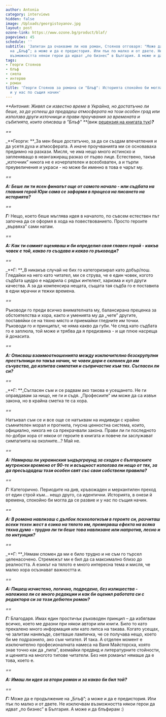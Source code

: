 ```yaml
---
author: Antonia
category: interviews
hidden: false
image: /Uploads/georgistoyanov.jpg
layout: post
ozone-link: https://www.ozone.bg/product/blaf/
pageviews: 45
schedule: ''
subtitle: 'Запитан да очакваме ли нов роман, Стоянов отговаря: "Може да е продължение
  на „Блъф”; а може и да е предистория. Или пък по малко и от двете. Не изключвам
  възможността някои герои да идват „по бизнес” в България. А може и да блъфирам"'
tags:
- Георги Стоянов
- блъф
- сиела
- интервю
- роман
title: 'Георги Стоянов за романа си "Блъф": Историята спокойно би могла да се развие
  и у нас по същия начин'
---
```


_**Антония: Живял си известно време в Украйна, но достатъчно ли беше, за да успееш да предадеш атмосферата на този особен град или използва други източници и прави проучвания за времената и събитията, които описваш в "Блъф" **_(виж [рецензия на книгата тук](https://literaturnirazgovori.com/bookreviews/2019/04/12/12-25-%D1%80%D0%B5%D1%86%D0%B5%D0%BD%D0%B7%D0%B8%D1%8F-%D0%B1%D0%BB%D1%8A%D1%84-%D0%B3%D0%B5%D0%BE%D1%80%D0%B3%D0%B8-%D1%81%D1%82%D0%BE%D1%8F%D0%BD%D0%BE%D0%B2-%D0%B8%D0%BD%D1%82%D0%B8%D0%BC%D0%BD%D0%BE-%D0%BD%D0%B0%D0%B2%D0%BB%D0%B8%D0%B7%D0%B0%D0%BD%D0%B5-%D0%B2-%D0%BB%D0%B5%D0%B3%D0%BE%D0%B2%D0%B8%D1%89%D0%B5%D1%82%D0%BE-%D0%BD%D0%B0-%D1%83%D0%BA%D1%80%D0%B0%D0%B8%D0%BD%D1%81%D0%BA%D0%B0%D1%82%D0%B0-%D0%BC%D0%B0%D1%84%D0%B8%D1%8F.html))_**?**_

_\==_

_**Георги: **_За мен беше достатъчно, за да си създам впечатления и да усетя духа и атмосферата. А иначе проучванията ми се основаваха предимно на разкази. Мисля, че има нещо много истинско и запленяващо в неангажиращ разказ от първо лице. Естествено, такъв „източник” никога не е изчерпателен и всеобхватен, а и търпи преувеличения и украси - но може би именно в това е чарът му. 

_\==_

_**А: Беше ли ти ясен финалът още от самото начало - или съдбата на главния герой Юри сама се заформи в процеса на писането на историята?**_

_\==_

_**Г:**_ Нещо, което беше мъглява идея в началото, по съвсем естествен път започна да се оформя в хода на повествованието. Просто героите „вървяха” сами натам. 

_\==_

_**А: Как ти самият оценяваш и би определил своя главен герой - какъв човек е той, какво го създава и какво го ръководи?**_

_\==_

_**Г: **_В никакъв случай не бих го категоризирал като добър/лош. Гледайки на него като читател, ми се струва, че е един човек, когото съдбата щедро е надарила с рядък интелект, харизма и куп други качества. А за да компенсира нещата, същата тая съдба го е поставила в едни мрачни и тежки времена.

_\==_

Ръководи го преди всичко внимателната му, балансирана преценка за обстоятелства и хора, както и уменията му да „чете” другите, поставяйки се на тяхно място и приемайки гледните им точки. Ръководи го и принципът, че няма какво да губи. Че след като съдбата го е заплюла, той може и трябва да я предизвика - и ще плюе насреща й донасита. 

_\==_

_**А: Описваш взаимоотношенията между изключително безскрупулни престъпници по такъв начин, че човек дори е склонен да им съчувства, да изпитва симпатия и съпричастие към тях. Съгласен ли си?**_

_\==_

_**Г: **_Съгласен съм и се радвам ако такова е усещането. Не ги оправдавам за нищо, не ги и съдя. „Професиите” им може да са извън закона, но в крайна сметка те са хора. 

_\==_

Натъквал съм се и все още се натъквам на индивиди с крайно съмнителен морал и прогнила, гнусна ценностна система, които, официално, никога не са прекрачвали закона. Прави ли ги последното по-добри хора от някои от героите в книгата и повече ли заслужават симпатията на околните...? Май не.

_\==_  

_**А: Намираш ли украинския ъндърграунд за сходен с българските мутренски времена от 90-те и всъщност използва ли нещо от тях, за да пресъздадеш този особен свят със свои собствени правила?**_

_\==_

_**Г:**_ Категорично. Периодите на див, кръвожаден и меркантилен преход от един строй към... нещо друго, са идентични. Историята, в онези й времена, спокойно би могла да се развие и у нас по същия начин. 

_\==_

_**А: В романа навлизаш с дълбок психологизъм в героите си, разчиташ всеки техен жест в езика на тялото им, премерваш ефекта на всяка тяхна дума - трудно ли ти беше това навлизане или напротив, лесно и по интуиция?**_

_\==_

_**Г: **_Нямам спомен да ми е било трудно и не съм го търсел целенасочено. Стремежът ми е бил да са максимално близо до реалността. А езикът на тялото е много интересна тема и мисля, че малко хора осъзнават важността и. 

_\==_

_**А: Пишеш изчистено, логично, подредено, без излишества - наложиха ли се много редакции и как би оценил работата си с редактора си за този дебютен роман?**_

_\==_

_**Г:**_ Благодаря. Имах един простичък ръководен принцип – да избягвам всичко, което ме дразни при някои автори или книги. Било то като прекалено много информация или като липса на такава. Когато усещах, че залитам нанякъде, светваше лампичка, че се получава нещо, което би ме подразнило, ако съм читател. И така. А отделен момент е изключително професионалната намеса на Ваня Майсторска, която знае точно как да „пипа”, вземайки предвид и литературните стойности, и щенията на многото типове читатели. Без нея романът нямаше да е това, което е. 

_\==_

_**А: Имаш ли идея за втори роман и за какво би бил той?**_

_\==_

_**Г:**_ Може да е продължение на „Блъф”; а може и да е предистория. Или пък по малко и от двете. Не изключвам възможността някои герои да идват „по бизнес” в България. А може и да блъфирам :)